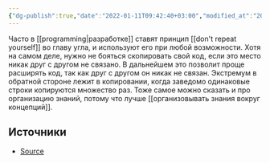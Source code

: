```yaml
---
{"dg-publish":true,"date":"2022-01-11T09:42:40+03:00","modified_at":"2022-01-11T09:42:40+03:00","permalink":"/prefer-duplication-over-the-wrong-abstraction/","dgHomeLink":false,"dgPassFrontmatter":true}
---
```



Часто в [[programming|разработке]] ставят принцип [[don't repeat yourself]] во главу угла, и используют его при любой возможности.
Хотя на самом деле, нужно не бояться скопировать свой код, если это место никак друг с другом не связано.
В дальнейшем это позволит проще расширять код, так как друг с другом он никак не связан.
Экстремум в обратной стороне лежит в копировании, когда заведомо одинаковые строки копируются множество раз.
Тоже самое можно сказать и про организацию знаний, потому что лучше [[организовывать знания вокруг концепций]].

## Источники

- [Source](https://sandimetz.com/blog/2016/1/20/the-wrong-abstraction)
